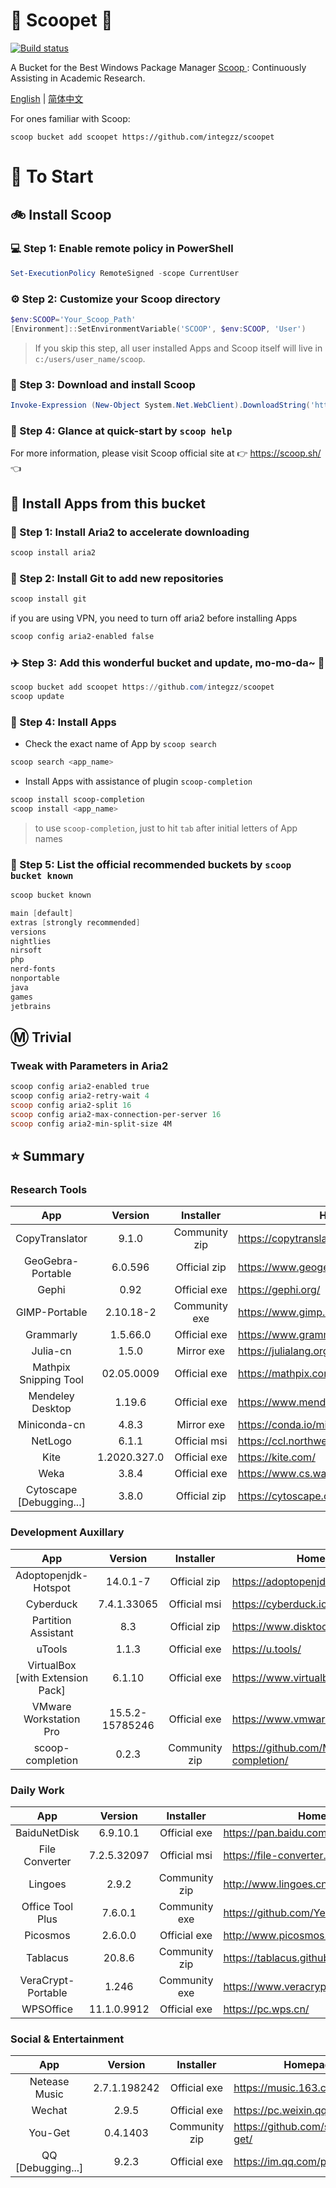 <div align="left">
<h1 align="left"> 🍨 Scoopet 🍨 </h1>
</div>

[![Build status](https://ci.appveyor.com/api/projects/status/kbd3a9mibncbx8ds?svg=true)](https://ci.appveyor.com/project/integzz/scoopet)

<div>
<p> A Bucket for the Best Windows Package Manager <a href="https://github.com/lukesampson/scoop"> Scoop </a>: Continuously Assisting in Academic Research.
</p>

<p align="left">
        <a href="README.md">English</a> | <a href="README_CN.md">简体中文</a>
</p>
</div>

For ones familiar with Scoop:

```
scoop bucket add scoopet https://github.com/integzz/scoopet
```

# :running: To Start

## :bike: Install Scoop

### :computer: Step 1: Enable remote policy in PowerShell

```powershell
Set-ExecutionPolicy RemoteSigned -scope CurrentUser
```

### :gear: Step 2: Customize your Scoop directory

```powershell
$env:SCOOP='Your_Scoop_Path'
[Environment]::SetEnvironmentVariable('SCOOP', $env:SCOOP, 'User')
```

> If you skip this step, all user installed Apps and Scoop itself will live in `c:/users/user_name/scoop`.

### :hammer: Step 3: Download and install Scoop

```powershell
Invoke-Expression (New-Object System.Net.WebClient).DownloadString('https://get.scoop.sh')
```

### :book: Step 4: Glance at quick-start by `scoop help`

For more information, please visit Scoop official site at 👉 https://scoop.sh/ 👈

## :car: Install Apps from this bucket

### :train: Step 1: Install Aria2 to accelerate downloading

```powershell
scoop install aria2
```

### :ticket: Step 2: Install Git to add new repositories

```powershell
scoop install git
```

if you are using VPN, you need to turn off aria2 before installing Apps

```powershell
scoop config aria2-enabled false
```

### :airplane: Step 3: Add this wonderful bucket and update, mo-mo-da~ :kiss:

```powershell
scoop bucket add scoopet https://github.com/integzz/scoopet
scoop update
```

### :rocket: Step 4: Install Apps

- Check the exact name of App by `scoop search`

```powershell
scoop search <app_name>
```

- Install Apps with assistance of plugin `scoop-completion`

```powershell
scoop install scoop-completion
scoop install <app_name>
```

> to use `scoop-completion`, just to hit `tab` after initial letters of App names

### :100: Step 5: List the official recommended buckets by `scoop bucket known`

```powershell
scoop bucket known

main [default]
extras [strongly recommended]
versions
nightlies
nirsoft
php
nerd-fonts
nonportable
java
games
jetbrains
```

## :m: Trivial

### Tweak with Parameters in Aria2

```powershell
scoop config aria2-enabled true
scoop config aria2-retry-wait 4
scoop config aria2-split 16
scoop config aria2-max-connection-per-server 16
scoop config aria2-min-split-size 4M
```

## :star: Summary

### Research Tools

|           App            |   Version    |   Installer   | Homepage                                  |
| :----------------------: | :----------: | :-----------: | ----------------------------------------- |
|      CopyTranslator      |    9.1.0     | Community zip | https://copytranslator.github.io/         |
|    GeoGebra-Portable     |   6.0.596    | Official zip  | https://www.geogebra.org/                 |
|          Gephi           |     0.92     | Official exe  | https://gephi.org/                        |
|      GIMP-Portable       |  2.10.18-2   | Community exe | https://www.gimp.org/                     |
|        Grammarly         |   1.5.66.0   | Official exe  | https://www.grammarly.com/native/windows/ |
|         Julia-cn         |    1.5.0     |  Mirror exe   | https://julialang.org/                    |
|  Mathpix Snipping Tool   |  02.05.0009  | Official exe  | https://mathpix.com/                      |
|     Mendeley Desktop     |    1.19.6    | Official exe  | https://www.mendeley.com/                 |
|       Miniconda-cn       |    4.8.3     |  Mirror exe   | https://conda.io/miniconda.html/          |
|         NetLogo          |    6.1.1     | Official msi  | https://ccl.northwestern.edu/netlogo/     |
|           Kite           | 1.2020.327.0 | Official exe  | https://kite.com/                         |
|           Weka           |    3.8.4     | Official exe  | https://www.cs.waikato.ac.nz/ml/weka/     |
| Cytoscape [Debugging...] |    3.8.0     | Official zip  | https://cytoscape.org/                    |

### Development Auxillary

|               App                |     Version     |   Installer   | Homepage                                        |
| :------------------------------: | :-------------: | :-----------: | ----------------------------------------------- |
|       Adoptopenjdk-Hotspot       |    14.0.1-7     | Official zip  | https://adoptopenjdk.net/                       |
|            Cyberduck             |   7.4.1.33065   | Official msi  | https://cyberduck.io/                           |
|       Partition Assistant        |       8.3       | Official zip  | https://www.disktool.cn/                        |
|              uTools              |      1.1.3      | Official exe  | https://u.tools/                                |
| VirtualBox [with Extension Pack] |     6.1.10      | Official exe  | https://www.virtualbox.org/                     |
|      VMware Workstation Pro      | 15.5.2-15785246 | Official exe  | https://www.vmware.com/                         |
|         scoop-completion         |      0.2.3      | Community zip | https://github.com/Moeologist/scoop-completion/ |

### Daily Work

|        App         |   Version   |   Installer   | Homepage                                     |
| :----------------: | :---------: | :-----------: | -------------------------------------------- |
|    BaiduNetDisk    |  6.9.10.1   | Official exe  | https://pan.baidu.com/                       |
|   File Converter   | 7.2.5.32097 | Official msi  | https://file-converter.org/                  |
|      Lingoes       |    2.9.2    | Community zip | http://www.lingoes.cn/                       |
|  Office Tool Plus  |   7.6.0.1   | Community exe | https://github.com/YerongAI/Office-Tool/     |
|      Picosmos      |   2.6.0.0   | Official exe  | http://www.picosmos.net/                     |
|      Tablacus      |   20.8.6    | Community zip | https://tablacus.github.io/explorer_en.html/ |
| VeraCrypt-Portable |    1.246    | Community exe | https://www.veracrypt.fr/                    |
|     WPSOffice      | 11.1.0.9912 | Official exe  | https://pc.wps.cn/                           |


### Social & Entertainment

|        App        |   Version    |   Installer   | Homepage                            |
| :---------------: | :----------: | :-----------: | ----------------------------------- |
|   Netease Music   | 2.7.1.198242 | Official exe  | https://music.163.com/              |
|      Wechat       |    2.9.5     | Official exe  | https://pc.weixin.qq.com/           |
|      You-Get      |   0.4.1403   | Community zip | https://github.com/soimort/you-get/ |
| QQ [Debugging...] |    9.2.3     | Official exe  | https://im.qq.com/pcqq/             |
